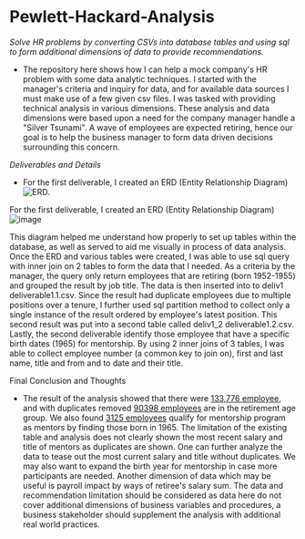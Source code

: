 # Pewlett-Hackard-Analysis

_Solve HR problems by converting CSVs into database tables and using sql to form additional dimensions of data to provide recommendations._

- The repository here shows how I can help a mock company's HR problem with some data analytic techniques.  I started with the manager's criteria and inquiry for data, and for available data sources I must make use of a few given csv files.  I was tasked with providing technical analysis in various dimensions.  These analysis and data dimensions were based upon a need for the company manager handle a "Silver Tsunami".  A wave of employees are expected retiring, hence our goal is to help the business manager to form data driven decisions surrounding this concern.  

_Deliverables and Details_
- For the first deliverable, I created an ERD (Entity Relationship Diagram) ![ERD](QuickDBD-export.png).

For the first deliverable, I created an ERD (Entity Relationship Diagram)
![image](https://user-images.githubusercontent.com/44914731/127033647-501f8a9c-b208-4bc1-af4e-26da3cfdbe8c.png)

This diagram helped me understand how properly to set up tables within the database, as well as served to aid me visually in process of data analysis. Once the ERD and various tables were created, I was able to use sql query with inner join on 2 tables to form the data that I needed. As a criteria by the manager, the query only return employees that are retiring (born 1952-1955) and grouped the result by job title. The data is then inserted into to deliv1 deliverable1.1.csv. Since the result had duplicate employees due to multiple positions over a tenure, I further used sql partition method to collect only a single instance of the result ordered by employee's latest position. This second result was put into a second table called deliv1_2 deliverable1.2.csv. Lastly, the second deliverable identify those employee that have a specific birth dates (1965) for mentorship. By using 2 inner joins of 3 tables, I was able to collect employee number (a common key to join on), first and last name, title and from and to date and their title.

  Final Conclusion and Thoughts

- The result of the analysis showed that there were [133,776 employee](Data/deliverable1.1.csv), and with duplicates removed [90398 employees](Data/deliverable1.2.csv) are in the retirement age group.  We also found [3125 employees](Data/deliverable2.csv) qualify for mentorship program as mentors by finding those born in 1965.  The limitation of the existing table and analysis does not clearly shown the most recent salary and title of mentors as duplicates are shown.  One can further analyze the data to tease out the most current salary and title without duplicates.  We may also want to expand the birth year for mentorship in case more participants are needed.  Another dimension of data which may be useful is payroll impact by ways of retiree's salary sum.  The data and recommendation limitation should be considered as data here do not cover additional dimensions of business variables and procedures, a business stakeholder should supplement the analysis with additional real world practices. 
